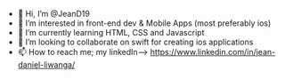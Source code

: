 - 👋 Hi, I’m @JeanD19
- 👀 I’m interested in front-end dev & Mobile Apps (most preferably ios)
- 🌱 I’m currently learning HTML, CSS and Javascript 
- 💞️ I’m looking to collaborate on swift for creating ios applications
- 📫 How to reach me; my linkedIn--> https://www.linkedin.com/in/jean-daniel-liwanga/ 

<!---
JeanD19/JeanD19 is a ✨ special ✨ repository because its `README.md` (this file) appears on your GitHub profile.
You can click the Preview link to take a look at your changes.
--->
